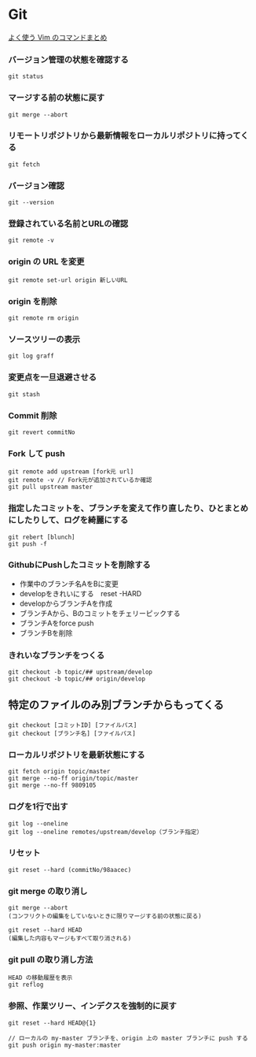 # Git

[よく使う Vim のコマンドまとめ](https://qiita.com/hide/items/5bfe5b322872c61a6896)

### バージョン管理の状態を確認する

`git status`

### マージする前の状態に戻す

`git merge --abort`

### リモートリポジトリから最新情報をローカルリポジトリに持ってくる

`git fetch`

### バージョン確認

`git --version`

### 登録されている名前とURLの確認

`git remote -v`

### origin の URL を変更

`git remote set-url origin 新しいURL`

### origin を削除

`git remote rm origin`

### ソースツリーの表示

`git log graff`

### 変更点を一旦退避させる

`git stash`

### Commit 削除

`git revert commitNo`

### Fork して push

```text
git remote add upstream [fork元 url]
git remote -v // Fork元が追加されているか確認
git pull upstream master
```

### 指定したコミットを、ブランチを変えて作り直したり、ひとまとめにしたりして、ログを綺麗にする

```text
git rebert [blunch]
git push -f
```

### GithubにPushしたコミットを削除する

* 作業中のブランチ名AをBに変更
* developをきれいにする　reset -HARD
* developからブランチAを作成
* ブランチAから、Bのコミットをチェリーピックする
* ブランチAをforce push
* ブランチBを削除

### きれいなブランチをつくる

```text
git checkout -b topic/## upstream/develop
git checkout -b topic/## origin/develop
```

## **特定のファイルのみ別ブランチからもってくる**

```text
git checkout [コミットID] [ファイルパス]
git checkout [ブランチ名] [ファイルパス]
```

### ローカルリポジトリを最新状態にする

```text
git fetch origin topic/master
git merge --no-ff origin/topic/master
git merge --no-ff 9809105
```

### ログを1行で出す

```text
git log --oneline
git log --oneline remotes/upstream/develop（ブランチ指定）
```

### リセット

```text
git reset --hard (commitNo/98aacec)
```

### git merge の取り消し

```text
git merge --abort
(コンフリクトの編集をしていないときに限りマージする前の状態に戻る)

git reset --hard HEAD
(編集した内容もマージもすべて取り消される)
```

### git pull の取り消し方法

```text
HEAD の移動履歴を表示
git reflog
```

### 参照、作業ツリー、インデクスを強制的に戻す

```text
git reset --hard HEAD@{1}

// ローカルの my-master ブランチを、origin 上の master ブランチに push する
git push origin my-master:master
```

